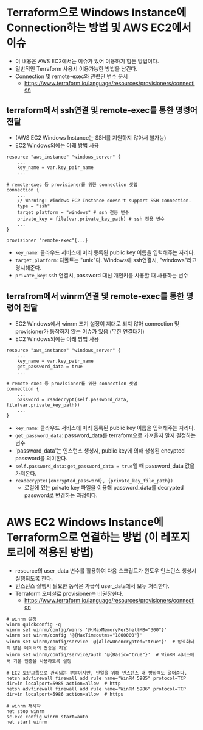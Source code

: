 # Terraform으로 Windows Instance에 Connection하는 방법 및 AWS EC2에서 이슈
- 이 내용은 AWS EC2에서는 이슈가 있어 이용하기 힘든 방법이다.
- 일반적인 Terraform 사용시 이용가능한 방법을 남긴다.
- Connection 및 remote-exec와 관련된 변수 문서
    - https://www.terraform.io/language/resources/provisioners/connection

## terraform에서 ssh연결 및 remote-exec를 통한 명령어 전달
- (AWS EC2 Windows Instance는 SSH를 지원하지 않아서 불가능)
- EC2 Windows외에는 아래 방법 사용
```
resource "aws_instance" "windows_server" {
    ...
    key_name = var.key_pair_name
    ...

# remote-exec 등 provisioner를 위한 connection 셋업
connection {
    ...
    // Warning: Windows EC2 Instance doesn't support SSH connection.
    type = "ssh"
    target_platform = "windows" # ssh 전용 변수
    private_key = file(var.private_key_path) # ssh 전용 변수
    ...
}

provisioner "remote-exec"{...}
```
- `key_name`: 클라우드 서비스에 미리 등록된 public key 이름을 입력해주는 자리다.
- `target_platform`: 디폴트는 "unix"다. Windows에 ssh연결시, "windows"라고 명시해준다.
- `private_key`: ssh 연결시, password 대신 개인키를 사용할 때 사용하는 변수

## terrafrom에서 winrm연결 및 remote-exec를 통한 명령어 전달
- EC2 Windows에서 winrm 초기 설정이 제대로 되지 않아 connection 및 provisioner가 동작하지 않는 이슈가 있음 (무한 연결대기)
- EC2 Windows외에는 아래 방법 사용
```
resource "aws_instance" "windows_server" {
    ...
    key_name = var.key_pair_name
    get_password_data = true
    ...

# remote-exec 등 provisioner를 위한 connection 셋업
connection {
    ...
    password = rsadecrypt(self.password_data, file(var.private_key_path))
    ...
}
```
- `key_name`: 클라우드 서비스에 미리 등록된 public key 이름을 입력해주는 자리다.
- `get_password_data`: password_data를 terraform으로 가져올지 말지 결정하는 변수
- 'password_data'는 인스턴스 생성시, public key에 의해 생성된 encypted password를 의미한다.
- `self.password_data`: `get_password_data = true`일 때 password_data 값을 가져온다.
- `readecrypte({encrypted_password}, {private_key_file_path})`
    - 로컬에 있는 private key 파일을 이용해 password_data를 decrypted password로 변경하는 과정이다.


# AWS EC2 Windows Instance에 Terraform으로 연결하는 방법 (이 레포지토리에 적용된 방법)
- resource의 user_data 변수를 활용하여 다음 스크립트가 윈도우 인스턴스 생성시 실행되도록 한다.
- 인스턴스 실행시 필요한 동작은 가급적 user_data에서 모두 처리한다.
- Terraform 오피셜로 provisioner는 비권장한다.
    - https://www.terraform.io/language/resources/provisioners/connection
```
# winrm 설정
winrm quickconfig -q
winrm set winrm/config/winrs '@{MaxMemoryPerShellMB="300"}'
winrm set winrm/config '@{MaxTimeoutms="1800000"}'
winrm set winrm/config/service '@{AllowUnencrypted="true"}'  # 암호화되지 않은 데이터의 전송을 허용
winrm set winrm/config/service/auth '@{Basic="true"}'  # WinRM 서비스에서 기본 인증을 사용하도록 설정

# EC2 보안그룹으로 관리되는 부분이지만, 만일을 위해 인스턴스 내 방화벽도 열어준다.
netsh advfirewall firewall add rule name="WinRM 5985" protocol=TCP dir=in localport=5985 action=allow  # http
netsh advfirewall firewall add rule name="WinRM 5986" protocol=TCP dir=in localport=5986 action=allow  # https

# winrm 재시작
net stop winrm
sc.exe config winrm start=auto
net start winrm
```
